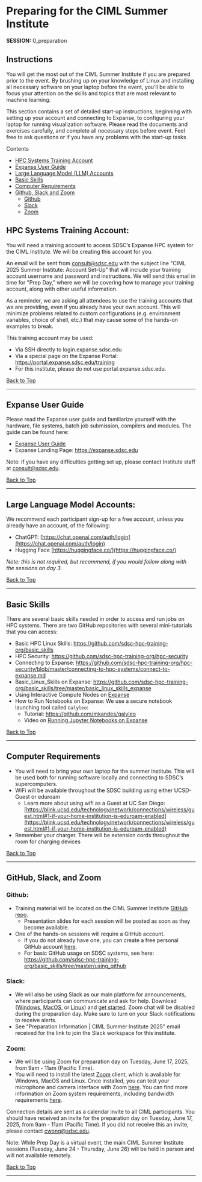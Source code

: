 # Preparing for the CIML Summer Institute

**SESSION:** 0_preparation

## Instructions
You will get the most out of the CIML Summer Institute if you are prepared prior to the event. By brushing up on your knowledge of Linux and installing all necessary software on your laptop before the event, you’ll be able to focus your attention on the skills and topics that are most relevant to machine learning.

This section contains a set of detailed start-up instructions, beginning with setting up your account and connecting to Expanse, to configuring your laptop for running visualization software. Please read the documents and exercises carefully, and complete all necessary steps before event. Feel free to ask questions or if you have any problems with the start-up tasks

<a name="top">Contents
* [HPC Systems Training Account](#accounts)
* [Expanse User Guide](#expanse-guide)
* [Large Language Model (LLM) Accounts](#llm-accounts)
* [Basic Skills](#basic-skills)
* [Computer Requirements](#comp-req)
* [Github, Slack and Zoom](#Github-Slack-Zoom)
  * [Github](#github)
  * [Slack](#slack)
  * [Zoom](#zoom)

##  HPC Systems Training Account: <a name="accounts"></a>
You will need a training account to access SDSC’s Expanse HPC system for the CIML Institute. We will be creating this account for you. 

An email will be sent from consult@sdsc.edu with the subject line "CIML 2025 Summer Institute: Account Set-Up" that will include your training account username and password and instructions.
We will send this email in time for  "Prep Day," where we will be covering how to manage your training account, along with other useful information. 

As a reminder, we are asking all attendees to use the training accounts that we are providing, even if you already have your own account. This will minimize problems related to custom configurations (e.g. environment variables, choice of shell, etc.) that may cause some of the hands-on examples to break. 

This training account may be used:
  * Via SSH directly to login.expanse.sdsc.edu
  * Via a special page on the Expanse Portal: https://portal.expanse.sdsc.edu/training
   * For this institute, please do not use portal.expanse.sdsc.edu.

[Back to Top](#top)
<hr>

## Expanse User Guide <a name="expanse-guide"></a>
Please read the Expanse user guide and familiarize yourself with the hardware, file systems, batch job submission, compilers and modules. The guide can be found here:
* [Expanse User Guide](https://www.sdsc.edu/support/user_guides/expanse.html)
* Expanse Landing Page: https://expanse.sdsc.edu

Note: if you have any difficulties getting set up, please contact Institute staff at consult@sdsc.edu.

  [Back to Top](#top)
<hr>
  
##  Large Language Model Accounts: <a name="llm-accounts"></a>
We recommend each participant sign-up for a free account, unless you already have an account, of the following: 
* ChatGPT: [https://chat.openai.com/auth/login](https://chat.openai.com/auth/login)
* Hugging Face [https://huggingface.co/](https://huggingface.co/)

_Note: this is not required, but recommend, if you would follow along with the sessions on day 3._

[Back to Top](#top)
<hr>
  
## Basic Skills <a name="basic-skills"></a>
There are several basic skills needed in order to access and run jobs on HPC systems. There are two GitHub repositories with several mini-tutorials that you can access:
* Basic HPC Linux Skills: https://github.com/sdsc-hpc-training-org/basic_skills
* HPC Security:  https://github.com/sdsc-hpc-training-org/hpc-security
* Connecting to Expanse: https://github.com/sdsc-hpc-training-org/hpc-security/blob/master/connecting-to-hpc-systems/connect-to-expanse.md
* Basic_Linux_Skills on Expanse: https://github.com/sdsc-hpc-training-org/basic_skills/tree/master/basic_linux_skills_expanse
* Using Interactive Compute Nodes on [Expanse](https://github.com/sdsc-hpc-training-org/basic_skills/tree/master/interactive_computing)
* How to Run Notebooks on Expanse: We use a secure notebook launching tool called ```Galyleo```:
   * Tutorial:  https://github.com/mkandes/galyleo
   * Video on [Running Jupyter Notebooks on Expanse](https://education.sdsc.edu/training/interactive/?id=series-1&from=202206_cimlsi)

[Back to Top](#top)
<hr>

 ##  Computer Requirements <a name="comp-req"></a>
* You will need to bring your own laptop for the summer institute. This will be used both for running software locally and connecting to SDSC’s supercomputers.
* WiFi will be available throughout the SDSC building using either UCSD-Guest or eduroam
  *  Learn more about using wifi as a Guest at UC San Diego: [https://blink.ucsd.edu/technology/network/connections/wireless/guest.html#1-if-your-home-institution-is-eduroam-enabled](https://blink.ucsd.edu/technology/network/connections/wireless/guest.html#1-if-your-home-institution-is-eduroam-enabled)
* Remember your charger. There will be extension cords throughout the room for charging devices

[Back to Top](#top)
<hr>
 
 ##  GitHub, Slack, and Zoom  <a name="Github-Slack-Zoom"></a>
 
### Github: <a name="github"></a>
* Training material will be located on the CIML Summer Institute [GitHub repo](https://github.com/ciml-org/ciml-summer-institute-2025).
  * Presentation slides for each session will be posted as soon as they become available. 
* One of the hands-on sessions will require a GitHub account.
  * If you do not already have one, you can create a free personal GitHub account [here](https://docs.github.com/en/github/getting-started-with-github/signing-up-for-github/signing-up-for-a-new-github-account). 
  * For basic GitHub usage on SDSC systems, see here: https://github.com/sdsc-hpc-training-org/basic_skills/tree/master/using_github

### Slack:  <a name="slack"></a>
* We will also be using Slack as our main platform for announcements, where participants can communicate and ask for help. Download ([Windows](https://slack.com/downloads/windows), [MacOS](https://slack.com/downloads/mac), or [Linux](https://slack.com/downloads/linux)) and [get started](https://slack.com/help/articles/218080037-Getting-started-for-new-Slack-users). Zoom chat will be disabled during the preparation day. Make sure to turn on your Slack notifications to receive alerts.
* See "Preparation Information | CIML Summer Institute 2025" email received for the link to join the Slack workspace for this institute.                     

### Zoom:  <a name="zoom"></a>
* We will be using Zoom for preparation day on Tuesday, June 17, 2025, from 9am - 11am (Pacific Time).
* You will need to install the latest [Zoom](https://zoom.us/download) client, which is available for Windows, MacOS and Linux. Once installed, you can test your microphone and camera interface with Zoom [here](https://zoom.us/test). You can find more information on Zoom system requirements, including bandwidth requirements [here](https://support.zoom.us/hc/en-us/articles/201362023-System-Requirements-for-PC-Mac-and-Linux).  

Connection details are sent  as a calendar invite to all CIML participants. You should have received an invite for the preparation day on Tuesday, June 17, 2025, from 9am - 11am (Pacific Time). If you did not receive this an invite, please contact cwong@sdsc.edu.

Note: While Prep Day is a virtual event, the main CIML Summer Institute sessions (Tuesday, June 24 - Thursday, June 26) will be held in person and will not available remotely.

[Back to Top](#top)
<hr>
